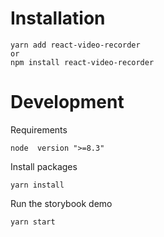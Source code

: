 # Installation

```
yarn add react-video-recorder
or
npm install react-video-recorder
```

# Development

Requirements

`node  version ">=8.3"`

Install packages

```
yarn install
```

Run the storybook demo

```
yarn start
```
